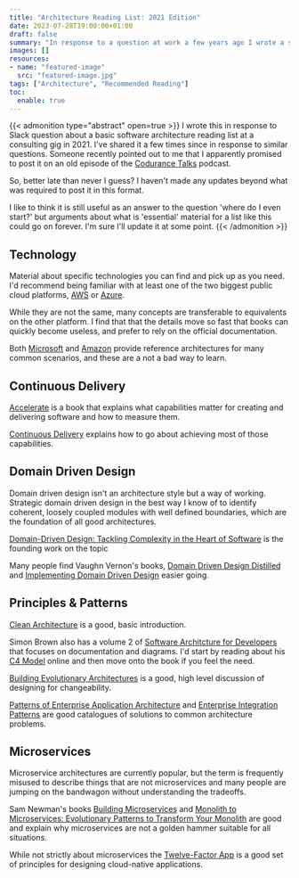 ```yaml
---
title: "Architecture Reading List: 2021 Edition"
date: 2023-07-28T19:00:00+01:00
draft: false
summary: "In response to a question at work a few years ago I wrote a short software architecture reading list. It's not comprehensive and could be more up to date, but it's proven useful over the last couple of years as an answer to 'where do I even start?' type questions."
images: []
resources:
- name: "featured-image"
  src: "featured-image.jpg"
tags: ["Architecture", "Recommended Reading"]
toc:
  enable: true
---
```


{{< admonition type="abstract" open=true >}}
I wrote this in response to Slack question about a basic software architecture reading list at a consulting gig in 2021. I've shared it a few times since in response to similar questions. Someone recently pointed out to me that I apparently promised to post it on an old episode of the [Codurance Talks](https://codurancetalks.podbean.com/) podcast.

So, better late than never I guess? I haven't made any updates beyond what was required to post it in this format. 

I like to think it is still useful as an answer to the question 'where do I even start?' but arguments about what is 'essential' material for a list like this could go on forever. I'm sure I'll update it at some point.
{{< /admonition >}}

## Technology

Material about specific technologies you can find and pick up as you need. I'd recommend being familiar with at least one of the two biggest public cloud platforms, [AWS](https://docs.aws.amazon.com/index.html) or [Azure](https://learn.microsoft.com/en-us/azure/?product=popular). 

While they are not the same, many concepts are transferable to equivalents on the other platform. I find that that the details move so fast that books can quickly become useless, and prefer to rely on the official documentation.

Both [Microsoft](https://learn.microsoft.com/en-us/azure/architecture/browse/) and [Amazon](https://aws.amazon.com/architecture/) provide reference architectures for many common scenarios, and these are a not a bad way to learn.

## Continuous Delivery

[Accelerate](https://www.goodreads.com/en/book/show/35747076-accelerate) is a book that explains what capabilities matter for creating and delivering software and how to measure them.

[Continuous Delivery](https://www.goodreads.com/book/show/8686650-continuous-delivery?ac=1&from_search=true&qid=l3PWWCBXER&rank=1) explains how to go about achieving most of those capabilities.

## Domain Driven Design

Domain driven design isn't an architecture style but a way of working. Strategic domain driven design in the best way I know of to identify coherent, loosely coupled modules with well defined boundaries, which are the foundation of all good architectures.

[Domain-Driven Design: Tackling Complexity in the Heart of Software](https://www.goodreads.com/book/show/179133.Domain_Driven_Design) is the founding work on the topic

Many people find Vaughn Vernon's books, [Domain Driven Design Distilled](https://www.goodreads.com/book/show/28602719-domain-driven-design-distilled) and [Implementing Domain Driven Design](https://www.goodreads.com/book/show/15756865-implementing-domain-driven-design) easier going.

## Principles & Patterns

[Clean Architecture](https://www.goodreads.com/book/show/18043011-clean-architecture) is a good, basic introduction.

Simon Brown also has a volume 2 of [Software Architcture for Developers](https://www.goodreads.com/en/book/show/33221518-software-architecture-for-developers) that focuses on documentation and diagrams. I'd start by reading about his [C4 Model](https://c4model.com/) online and then move onto the book if you feel the need.

[Building Evolutionary Architectures](https://www.goodreads.com/en/book/show/35755822-building-evolutionary-architectures) is a good, high level discussion of designing for changeability.

[Patterns of Enterprise Application Architecture](https://www.goodreads.com/book/show/70156.Patterns_of_Enterprise_Application_Architecture) and [Enterprise Integration Patterns](https://www.goodreads.com/en/book/show/85012.Enterprise_Integration_Patterns) are good catalogues of solutions to common architecture problems.

## Microservices 

Microservice architectures are currently popular, but the term is frequently misused to describe things that are not microservices and many people are jumping on the bandwagon without understanding the tradeoffs.

Sam Newman's books [Building Microservices](https://www.goodreads.com/book/show/22512931-building-microservices) and [Monolith to Microservices: Evolutionary Patterns to Transform Your Monolith](https://www.goodreads.com/book/show/44144499-monolith-to-microservices) are good and explain why microservices are not a golden hammer suitable for all situations.

While not strictly about microservices the [Twelve-Factor App](https://12factor.net/) is a good set of principles for designing cloud-native applications.